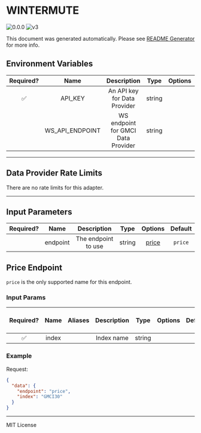 # WINTERMUTE

![0.0.0](https://img.shields.io/github/package-json/v/smartcontractkit/external-adapters-js?filename=packages/sources/gmci/package.json) ![v3](https://img.shields.io/badge/framework%20version-v3-blueviolet)

This document was generated automatically. Please see [README Generator](../../scripts#readme-generator) for more info.

## Environment Variables

| Required? |      Name       |            Description             |  Type  | Options |           Default           |
| :-------: | :-------------: | :--------------------------------: | :----: | :-----: | :-------------------------: |
|    ✅     |     API_KEY     |    An API key for Data Provider    | string |         |                             |
|           | WS_API_ENDPOINT | WS endpoint for GMCI Data Provider | string |         | `wss://api.gmci.co/private` |

---

## Data Provider Rate Limits

There are no rate limits for this adapter.

---

## Input Parameters

| Required? |   Name   |     Description     |  Type  |         Options          | Default |
| :-------: | :------: | :-----------------: | :----: | :----------------------: | :-----: |
|           | endpoint | The endpoint to use | string | [price](#price-endpoint) | `price` |

## Price Endpoint

`price` is the only supported name for this endpoint.

### Input Params

| Required? | Name  | Aliases | Description |  Type  | Options | Default | Depends On | Not Valid With |
| :-------: | :---: | :-----: | :---------: | :----: | :-----: | :-----: | :--------: | :------------: |
|    ✅     | index |         | Index name  | string |         |         |            |                |

### Example

Request:

```json
{
  "data": {
    "endpoint": "price",
    "index": "GMCI30"
  }
}
```

---

MIT License
